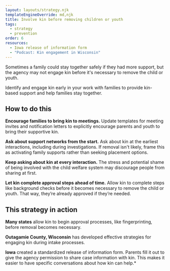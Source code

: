 ```yaml
---
layout: layouts/strategy.njk
templateEngineOverride: md,njk
title: Involve kin before removing children or youth
tags:
  - strategy
  - prevention
order: 6
resources:
  - Iowa release of information form
  - "Podcast: Kin engagement in Wisconsin"
---
```

Sometimes a family could stay together safely if they had more support, but the agency may not engage kin before it's necessary to remove the child or youth.

Identify and engage kin early in your work with families to provide kin-based support and help families stay together.

## How to do this

**Encourage families to bring kin to meetings.** Update templates for meeting invites and notification letters to explicitly encourage parents and youth to bring their supportive kin.

**Ask about support networks from the start.** Ask about kin at the earliest interactions, including during investigations. If removal isn't likely, frame this as activating family supports rather than seeking placement options.

**Keep asking about kin at every interaction.** The stress and potential shame of being involved with the child welfare system may discourage people from sharing at first.

**Let kin complete approval steps ahead of time.** Allow kin to complete steps like background checks before it becomes necessary to remove the child or youth. That way, they’re already approved if they’re needed.

## This strategy in action

**Many states** allow kin to begin approval processes, like fingerprinting, before removal becomes necessary.

**Outagamie County, Wisconsin** has developed effective strategies for engaging kin during intake processes.

**Iowa** created a standardized release of information form. Parents fill it out to give the agency permission to share case information with kin. This makes it easier to have specific conversations about how kin can help.*[](https://open.spotify.com/episode/0GRYSP8UA21ZevmYMSSRHd)
